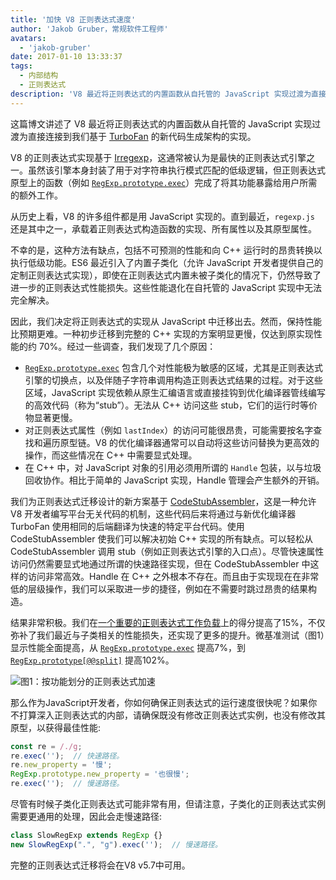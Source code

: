 ```yaml
---
title: '加快 V8 正则表达式速度'
author: 'Jakob Gruber，常规软件工程师'
avatars:
  - 'jakob-gruber'
date: 2017-01-10 13:33:37
tags:
  - 内部结构
  - 正则表达式
description: 'V8 最近将正则表达式的内置函数从自托管的 JavaScript 实现过渡为直接连接到我们基于 TurboFan 的新代码生成架构的实现。'
---
```

这篇博文讲述了 V8 最近将正则表达式的内置函数从自托管的 JavaScript 实现过渡为直接连接到我们基于 [TurboFan](/blog/v8-release-56) 的新代码生成架构的实现。

<!--truncate-->
V8 的正则表达式实现基于 [Irregexp](https://blog.chromium.org/2009/02/irregexp-google-chromes-new-regexp.html)，这通常被认为是最快的正则表达式引擎之一。虽然该引擎本身封装了用于对字符串执行模式匹配的低级逻辑，但正则表达式原型上的函数（例如 [`RegExp.prototype.exec`](https://developer.mozilla.org/en-US/docs/Web/JavaScript/Reference/Global_Objects/RegExp/exec)）完成了将其功能暴露给用户所需的额外工作。

从历史上看，V8 的许多组件都是用 JavaScript 实现的。直到最近，`regexp.js` 还是其中之一，承载着正则表达式构造函数的实现、所有属性以及其原型属性。

不幸的是，这种方法有缺点，包括不可预测的性能和向 C++ 运行时的昂贵转换以执行低级功能。ES6 最近引入了内置子类化（允许 JavaScript 开发者提供自己的定制正则表达式实现），即使在正则表达式内置未被子类化的情况下，仍然导致了进一步的正则表达式性能损失。这些性能退化在自托管的 JavaScript 实现中无法完全解决。

因此，我们决定将正则表达式的实现从 JavaScript 中迁移出去。然而，保持性能比预期更难。一种初步迁移到完整的 C++ 实现的方案明显更慢，仅达到原实现性能的约 70%。经过一些调查，我们发现了几个原因：

- [`RegExp.prototype.exec`](https://developer.mozilla.org/en-US/docs/Web/JavaScript/Reference/Global_Objects/RegExp/exec) 包含几个对性能极为敏感的区域，尤其是正则表达式引擎的切换点，以及伴随子字符串调用构造正则表达式结果的过程。对于这些区域，JavaScript 实现依赖从原生汇编语言或直接挂钩到优化编译器管线编写的高效代码（称为“stub”）。无法从 C++ 访问这些 stub，它们的运行时等价物显著更慢。
- 对正则表达式属性（例如 `lastIndex`）的访问可能很昂贵，可能需要按名字查找和遍历原型链。V8 的优化编译器通常可以自动将这些访问替换为更高效的操作，而这些情况在 C++ 中需要显式处理。
- 在 C++ 中，对 JavaScript 对象的引用必须用所谓的 `Handle` 包装，以与垃圾回收协作。相比于简单的 JavaScript 实现，Handle 管理会产生额外的开销。

我们为正则表达式迁移设计的新方案基于 [CodeStubAssembler](/blog/csa)，这是一种允许 V8 开发者编写平台无关代码的机制，这些代码后来将通过与新优化编译器 TurboFan 使用相同的后端翻译为快速的特定平台代码。使用 CodeStubAssembler 使我们可以解决初始 C++ 实现的所有缺点。可以轻松从 CodeStubAssembler 调用 stub（例如正则表达式引擎的入口点）。尽管快速属性访问仍然需要显式地通过所谓的快速路径实现，但在 CodeStubAssembler 中这样的访问非常高效。Handle 在 C++ 之外根本不存在。而且由于实现现在在非常低的层级操作，我们可以采取进一步的捷径，例如在不需要时跳过昂贵的结果构造。

结果非常积极。我们在[一个重要的正则表达式工作负载](https://github.com/chromium/octane/blob/master/regexp.js)上的得分提高了15%，不仅弥补了我们最近与子类相关的性能损失，还实现了更多的提升。微基准测试（图1）显示性能全面提高，从 [`RegExp.prototype.exec`](https://developer.mozilla.org/en-US/docs/Web/JavaScript/Reference/Global_Objects/RegExp/exec) 提高7%，到 [`RegExp.prototype[@@split]`](https://developer.mozilla.org/en-US/docs/Web/JavaScript/Reference/Global_Objects/RegExp/@@split) 提高102%。

![图1：按功能划分的正则表达式加速](/_img/speeding-up-regular-expressions/perf.png)

那么作为JavaScript开发者，你如何确保正则表达式的运行速度很快呢？如果你不打算深入正则表达式的内部，请确保既没有修改正则表达式实例，也没有修改其原型，以获得最佳性能:

```js
const re = /./g;
re.exec('');  // 快速路径。
re.new_property = '慢';
RegExp.prototype.new_property = '也很慢';
re.exec('');  // 慢速路径。
```

尽管有时候子类化正则表达式可能非常有用，但请注意，子类化的正则表达式实例需要更通用的处理，因此会走慢速路径:

```js
class SlowRegExp extends RegExp {}
new SlowRegExp(".", "g").exec('');  // 慢速路径。
```

完整的正则表达式迁移将会在V8 v5.7中可用。

